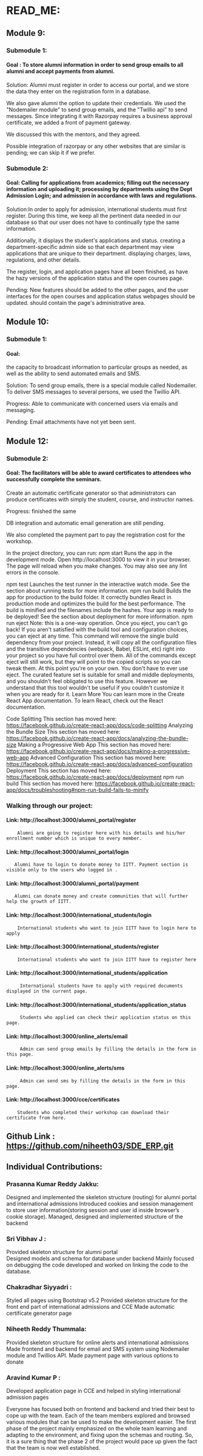 # READ_ME:
 

## Module 9:

### Submodule 1:

#### Goal : To store alumni information in order to send group emails to all alumni and accept payments from alumni.


Solution: Alumni must register in order to access our portal, and we store the data they enter on the registration form in a database.


We also gave alumni the option to update their credentials. We used the "Nodemailer module" to send group emails, and the "Twillio api" to send messages. Since integrating it with Razorpay requires a business approval certificate, we added a front of payment gateway.

We discussed this with the mentors, and they agreed.

Possible integration of razorpay or any other websites that are similar is pending; we can skip it if we prefer.





### Submodule 2:

#### Goal: Calling for applications from academics; filling out the necessary information and uploading it; processing by departments using the Dept Admission Login; and admission in accordance with laws and regulations.

Solution:In order to apply for admission, international students must first register. During this time, we keep all the pertinent data needed in our database so that our user does not have to continually type the same information.

Additionally, it displays the student's applications and status.
creating a department-specific admin side so that each department may view applications that are unique to their department.
displaying charges, laws, regulations, and other details.

The register, login, and application pages have all been finished, as have the hazy versions of the application status and the open courses page.


Pending: New features should be added to the other pages, and the user interfaces for the open courses and application status webpages should be updated. should contain the page's administrative area.




## Module 10:

### Submodule 1:

#### Goal:
the capacity to broadcast information to particular groups as needed, as well as the ability to send automated emails and SMS.


Solution: To send group emails, there is a special module called Nodemailer. To deliver SMS messages to several persons, we used the Twillio API.

Progress: Able to communicate with concerned users via emails and messaging.

Pending: Email attachments have not yet been sent.








## Module 12:

### Submodule 2:

#### Goal: The facilitators will be able to award certificates to attendees who successfully complete the seminars.

Create an automatic certificate generator so that administrators can produce certificates with simply the student, course, and instructor names.

Progress:
finished the same

DB integration and automatic email generation are still pending.


We also completed the payment part to pay the registration cost for the workshop.



In the project directory, you can run:
npm start
Runs the app in the development mode.
Open http://localhost:3000 to view it in your browser.
The page will reload when you make changes.
You may also see any lint errors in the console.
 
npm test
Launches the test runner in the interactive watch mode.
See the section about running tests for more information.
npm run build
Builds the app for production to the build folder.
It correctly bundles React in production mode and optimizes the build for the best performance.
The build is minified and the filenames include the hashes.
Your app is ready to be deployed!
See the section about deployment for more information.
npm run eject
Note: this is a one-way operation. Once you eject, you can't go back!
If you aren't satisfied with the build tool and configuration choices, you can eject at any time. This command will remove the single build dependency from your project.
Instead, it will copy all the configuration files and the transitive dependencies (webpack, Babel, ESLint, etc) right into your project so you have full control over them. All of the commands except eject will still work, but they will point to the copied scripts so you can tweak them. At this point you're on your own.
You don't have to ever use eject. The curated feature set is suitable for small and middle deployments, and you shouldn't feel obligated to use this feature. However we understand that this tool wouldn't be useful if you couldn't customize it when you are ready for it.
Learn More
You can learn more in the Create React App documentation.
To learn React, check out the React documentation.
 
Code Splitting
This section has moved here: https://facebook.github.io/create-react-app/docs/code-splitting
Analyzing the Bundle Size
This section has moved here: https://facebook.github.io/create-react-app/docs/analyzing-the-bundle-size
Making a Progressive Web App
This section has moved here: https://facebook.github.io/create-react-app/docs/making-a-progressive-web-app
Advanced Configuration
This section has moved here: https://facebook.github.io/create-react-app/docs/advanced-configuration
Deployment
This section has moved here: https://facebook.github.io/create-react-app/docs/deployment
npm run build 
This section has moved here: https://facebook.github.io/create-react-app/docs/troubleshooting#npm-run-build-fails-to-minify
 
 









### Walking through our project:

#### Link: http://localhost:3000/alumni_portal/register
        Alumni are going to register here with his details and his/her enrollment number which is unique to every member.
#### Link: http://localhost:3000/alumni_portal/login
       Alumni have to login to donate money to IITT. Payment section is visible only to the users who logged in .
#### Link: http://localhost:3000/alumni_portal/payment
       Alumni can donate money and create communities that will further help the growth of IITT.
#### Link: http://localhost:3000/international_students/login
        International students who want to join IITT have to login here to apply
#### Link: http://localhost:3000/international_students/register
        International students who want to join IITT have to register here
#### Link: http://localhost:3000/international_students/application
         International students have to apply with required documents displayed in the current page.
#### Link:  http://localhost:3000/international_students/application_status
         Students who applied can check their application status on this page.
#### Link:  http://localhost:3000/online_alerts/email
         Admin can send group emails by filling the details in the form in this page.
#### Link:  http://localhost:3000/online_alerts/sms
         Admin can send sms by filling the details in the form in this page.
#### Link: http://localhost:3000/cce/certificates
        Students who completed their workshop can download their certificate from here.






## Github Link : https://github.com/niheeth03/SDE_ERP.git




## Individual Contributions:

### Prasanna Kumar Reddy Jakku:
Designed and implemented the skeleton structure (routing) for alumni portal and international admissions 
Introduced cookies and session management to store user information(storing session and user id inside browser’s cookie storage).
Managed, designed and implemented structure of the backend 

### Sri Vibhav J : 
 Provided skeleton structure for alumni portal  
 Designed models and schema for database under backend
 Mainly focused on debugging the code developed and worked on linking the  code to the database. 

### Chakradhar Siyyadri : 
Styled all pages using Bootstrap v5.2
Provided skeleton structure for the front end part of international admissions and CCE
Made automatic certificate generator page  

### Niheeth Reddy Thummala:
Provided skeleton structure for online alerts and international admissions
Made frontend and backend for email and SMS system using Nodemailer module and Twillios API.
Made payment page with various options to donate

### Aravind Kumar P : 
Developed application page in CCE and helped in styling international admission pages




Everyone has focused both on frontend and backend and tried their best to cope up with the team. Each of the team members explored and browsed various modules that can be used to make the development easier. The first phase of the project mainly emphasized on the whole team learning and adapting to the environment, and fixing upon the schemas and routing. So, it is a sure thing that the phase 2 of the project would pace up given the fact that the team is now well established.
